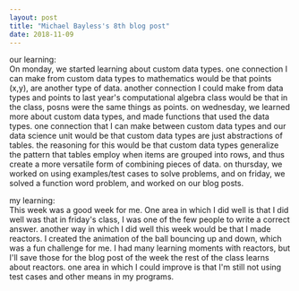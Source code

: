 ```yaml
---
layout: post
title: "Michael Bayless's 8th blog post"
date: 2018-11-09
---
```

our learning: 
<br>
On monday, we started learning about custom data types. one connection I can make from custom data types to mathematics would be that points (x,y), are another type of data. another connection I could make from data types and points to last year's computational algebra class would be that in the class, posns were the same things as points. on wednesday, we learned more about custom data types, and made functions that used the data types. one connection that I can make between custom data types and our data science unit would be that custom data types are just abstractions of tables. the reasoning for this would be that custom data types generalize the pattern that tables employ when items are grouped into rows, and thus create a more versatile form of combining pieces of data. on thursday, we worked on using examples/test cases to solve problems, and on friday, we solved a function word problem, and worked on our blog posts.

my learning:
<br>
This week was a good week for me. One area in which I did well is that I did well was that in friday's class, I was one of the few people to write a correct answer. another way in which I did well this week would be that I made reactors.<a src="https://code.pyret.org/editor#program=17WM72cfejbba9pn1NwKXYAqZlOa7by8V"> I created the animation of the ball bouncing up and down, which was a fun challenge for me</a>. I had many learning moments with reactors, but I'll save those for the blog post of the week the rest of the class learns about reactors. one area in which I could improve is that I'm still not using test cases and other means in my programs.
